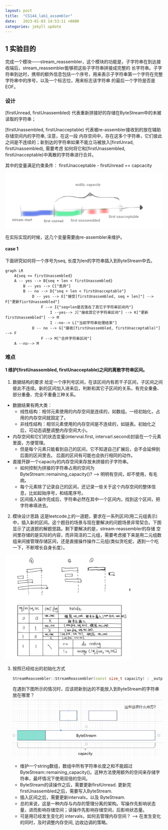 ```yaml
---
layout: post
title:  "CS144_lab1_assembler"
date:   2023-01-03 14:53:11 +0800
categories: jekyll update
---
```

## 1 实验目的
完成一个模块——stream_reassembler，这个模块的功能是，子字符串在到达接收端后，stream_reassembler能够把这些子字符串拼接成完整的
长字符串。子字符串到达时，携带的额外信息包括一个序号，用来表示子字符串第一个字符在完整字符串中的序号，以及一个标志位，用来标志该字符串
的最后一个字符是否是EOF。

### 设计
[firstUnread, firstUnassembled) 代表重新拼接好的存储在ByteStream中的未被读取的字符串；

[firstUnassembled, firstUnacceptable) 代表被re-assembler接收到的放在辅助存储空间内的字符串, 注意，在这一段
内存空间中，存在这多个字符串，它们彼此之间是不连续的；新到达的字符串如果不能立马被放入[firstUnrad, firstUnassembled), 需要考虑
如何将它和[firstUnassembled, firstUnacceptable)中离散的字符串进行合并。

其中的变量满足约束条件： firstUnacceptable - firstUnread == capcacity

<img alt="img.png" src="pic/re-assemble_memory_state.png"/>

在实际实现的时候，这几个变量需要由re-assembler来维护。

#### case 1
下面研究如何将一个序号为seq, 长度为len的字符串插入到ByteStream中去。
```mermaid
graph LR
    A{seq <= firstUnassembled}
    A -- yes --> B{seq + len < firstUnassembled}
        B -- yes --> C["丢弃"]
        B -- no --> D{"seq + len < firstUnacceptable"}
            D -- yes --> E["接受[firstUnassembled, seq + len]"] --> F["更新fisrtUnassembled"] 
                F --> I{"seq+len是否落在了其它子字符串区间内"}
                    I --yes--> J["接收其它子字符串区间"] --> K["更新firstUnassembled"] --> M
                    I --no--> L["当前字符串处理结束"]
            D -- no --> G["接收[firstUnassembled, firstUnacceptable)"] --> F 
                F --> M["合并字符串区间"]
    A --no--> M
```

### 难点
#### 1 维护[firstUnassembled, firstUnacceptable)之间的离散字符串区间。
1. 数据结构的要求
给定一个序列号区间，在该区间内有若干子区间，子区间之间彼此不连续。新的区间加入进来后，判断和其它子区间的关系，有完全重叠、部分重叠、完全不重叠三种关系。
- 数据结果有两大类：
   - 线性结构：相邻元素使用的内存空间是连续的，如数组。一经初始化，占用的内存空间就固定了。
   - 非线性结构：相邻元素使用的内存空间是不连续的，如链表。初始化之后，可动态调整调整内存空间大小。
- 内存空间和它们的状态变量(intervral.first, intervarl.second)封装在一个元素里面，方便管理。
  - 但是每个元素只能看到自己的区间，它不知道自己扩展后，会不会延伸到后面的区间里去。 后面的区间有可能也会执行相同的动作。
- 直接开辟一个capacity的内存空间来存放未拼接的子字符串。 
  - 如何控制为拼接的字符串占用的空间为ByteStream::remaining_capacity()? --> 明明有空间，却不使用，有毛病。
  - 每个元素除了记录自己的区间，还记录一些关于这个内存空间的整体信息，比如起始序号，和结尾序号。 
  - 区间插入操作完成后，字符串必然在其中一个区间内，找到这个区间，把字符串填进去。
2. 模块设计思路
这是leetcode上的一道题，要求在一系列区间(用二元组表示)中，插入新的区间。这个题目的场景与现在要解决的问题场景非常契合。下图显示了这道题的解题思路。剩下要解决的是，stream-reassembler的存储
空间里存储的是实际的内容，而非简洁的二元组，需要考虑接下来是用二元组数组来间接管理存储区间，还是直接操作操作二元组(类似贪吃蛇，遇到一个吃一下，不断增长自身长度）。

<img src="./pic/lab1_design.png" width="400"/>

3. 按照已经给出的初始化方式
    ```c++
    StreamReassembler::StreamReassembler(const size_t capacity) : _output(capacity), _capacity(capacity) {}
    ```
    在遇到下图所示的情况时，应该把新到达的不能放入到ByteStream的字符串放在哪里？
    ![img.png](img.png)

    - 维护一个string数组，数组中所有字符串长度之和不能超过 ByteStream::remaining_capacity()。这种方法使用额外的空间来存储字符串，最坏情况下使用双倍的空间。
    - ByteStream的读操作之后，需要更新firstUnread. 更新完firstUnassembled之后，需要写入ByteStream.
    - 插入区间之后，需要更新intervals，以及 ByteStream.
    - 总的来说，这是一种内存与内存的管理分离的架构。写操作先影响状态量，进而影响存储空间；读操作先影响存储空间，后影响状态量。 
    - 可是用已经发生变化的 intervals，如何去管理内存空间？ --> 在发生变化的同时，及时调整内存空间, 边收边调的策略。
